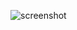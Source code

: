 
![screenshot](https://user-images.githubusercontent.com/19775100/40347241-44b5cb38-5dbf-11e8-9980-9c4762788b2e.jpg)
